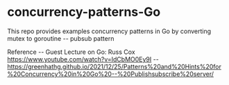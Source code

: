 # concurrency-patterns-Go
This repo provides examples concurrency patterns in Go by converting mutex to goroutine
-- pubsub pattern


Reference
-- Guest Lecture on Go: Russ Cox
   https://www.youtube.com/watch?v=IdCbMO0Ey9I
-- https://greenhathg.github.io/2021/12/25/Patterns%20and%20Hints%20for%20Concurrency%20in%20Go%20--%20Publishsubscribe%20server/
